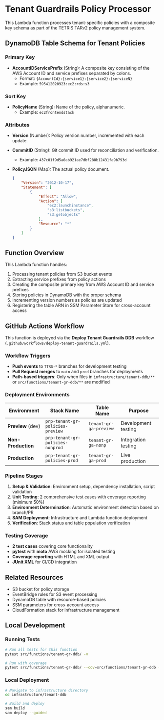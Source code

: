 # Tenant Guardrails Policy Processor

This Lambda function processes tenant-specific policies with a composite key schema as part of the TETRIS TARv2 policy management system.

## DynamoDB Table Schema for Tenant Policies

### Primary Key

- **AccountIDServicePrefix** (String): A composite key consisting of the AWS Account ID and service prefixes separated by colons.
  - Format: `{AccountId}:{service1}:{service2}:{serviceN}`
  - Example: `595412020923:ec2:rds:s3`

### Sort Key

- **PolicyName** (String): Name of the policy, alphanumeric.
  - Example: `ec2frontendstack`

### Attributes

- **Version** (Number): Policy version number, incremented with each update.
- **CommitID** (String): Git commit ID used for reconciliation and verification.
  - Example: `437c01f9d5a0ab921ae7dbf288b12431fa9b793d`
- **PolicyJSON** (Map): The actual policy document.

  ```json
  {
      "Version": "2012-10-17",
      "Statement": [
          {
              "Effect": "Allow",
              "Action": [
                  "ec2:launchinstance",
                  "s3:listbuckets",
                  "s3:getobjects"
              ],
              "Resource": "*"
          }
      ]
  }
  ```

## Function Overview

This Lambda function handles:

1. Processing tenant policies from S3 bucket events
2. Extracting service prefixes from policy actions
3. Creating the composite primary key from AWS Account ID and service prefixes
4. Storing policies in DynamoDB with the proper schema
5. Incrementing version numbers as policies are updated
6. Registering the table ARN in SSM Parameter Store for cross-account access

## GitHub Actions Workflow

This function is deployed via the **Deploy Tenant Guardrails DDB** workflow (`.github/workflows/deploy-tenant-guardrails.yml`).

### Workflow Triggers

- **Push events** to `TTRS-*` branches for development testing
- **Pull Request merges** to `main` and `prod` branches for deployments
- **Path-based triggers**: Only when files in `infrastructure/tenant-ddb/**` or `src/functions/tenant-gr-ddb/**` are modified

### Deployment Environments

| Environment | Stack Name | Table Name | Purpose |
|-------------|------------|------------|---------|
| **Preview** (dev) | `prp-tenant-gr-policies-preview` | `tenant-gr-ga-preview` | Development testing |
| **Non-Production** | `prp-tenant-gr-policies-nonprod` | `tenant-gr-ga-nonp` | Integration testing |
| **Production** | `prp-tenant-gr-policies-prod` | `tenant-gr-ga-prod` | Live production |

### Pipeline Stages

1. **Setup & Validation**: Environment setup, dependency installation, script validation
2. **Unit Testing**: 2 comprehensive test cases with coverage reporting (minimum 50%)
3. **Environment Determination**: Automatic environment detection based on branch/PR
4. **SAM Deployment**: Infrastructure and Lambda function deployment
5. **Verification**: Stack status and table population verification

### Testing Coverage

- **2 test cases** covering core functionality
- **pytest** with **moto** AWS mocking for isolated testing
- **Coverage reporting** with HTML and XML output
- **JUnit XML** for CI/CD integration

## Related Resources

- S3 bucket for policy storage
- EventBridge rules for S3 event processing
- DynamoDB table with resource-based policies
- SSM parameters for cross-account access
- CloudFormation stack for infrastructure management

## Local Development

### Running Tests

```bash
# Run all tests for this function
pytest src/functions/tenant-gr-ddb/ -v

# Run with coverage
pytest src/functions/tenant-gr-ddb/ --cov=src/functions/tenant-gr-ddb --cov-report=html -v
```

### Local Deployment

```bash
# Navigate to infrastructure directory
cd infrastructure/tenant-ddb

# Build and deploy
sam build
sam deploy --guided
```
